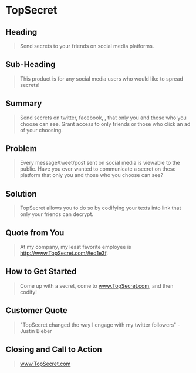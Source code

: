 # TopSecret #

<!-- 
> This material was originally posted [here](http://www.quora.com/What-is-Amazons-approach-to-product-development-and-product-management). It is reproduced here for posterities sake.

There is an approach called "working backwards" that is widely used at Amazon. They work backwards from the customer, rather than starting with an idea for a product and trying to bolt customers onto it. While working backwards can be applied to any specific product decision, using this approach is especially important when developing new products or features.

For new initiatives a product manager typically starts by writing an internal press release announcing the finished product. The target audience for the press release is the new/updated product's customers, which can be retail customers or internal users of a tool or technology. Internal press releases are centered around the customer problem, how current solutions (internal or external) fail, and how the new product will blow away existing solutions.

If the benefits listed don't sound very interesting or exciting to customers, then perhaps they're not (and shouldn't be built). Instead, the product manager should keep iterating on the press release until they've come up with benefits that actually sound like benefits. Iterating on a press release is a lot less expensive than iterating on the product itself (and quicker!).

If the press release is more than a page and a half, it is probably too long. Keep it simple. 3-4 sentences for most paragraphs. Cut out the fat. Don't make it into a spec. You can accompany the press release with a FAQ that answers all of the other business or execution questions so the press release can stay focused on what the customer gets. My rule of thumb is that if the press release is hard to write, then the product is probably going to suck. Keep working at it until the outline for each paragraph flows. 

Oh, and I also like to write press-releases in what I call "Oprah-speak" for mainstream consumer products. Imagine you're sitting on Oprah's couch and have just explained the product to her, and then you listen as she explains it to her audience. That's "Oprah-speak", not "Geek-speak".

Once the project moves into development, the press release can be used as a touchstone; a guiding light. The product team can ask themselves, "Are we building what is in the press release?" If they find they're spending time building things that aren't in the press release (overbuilding), they need to ask themselves why. This keeps product development focused on achieving the customer benefits and not building extraneous stuff that takes longer to build, takes resources to maintain, and doesn't provide real customer benefit (at least not enough to warrant inclusion in the press release).
 -->
 
## Heading ##
  >  Send secrets to your friends on social media platforms.

## Sub-Heading ##
  >  This product is for any social media users who would like to spread secrets!

## Summary ##
  > Send secrets on twitter, facebook, <YOUR favorite social media>, that only you and those who you choose can see. Grant access to only friends or those who click an ad of your choosing.

## Problem ##
  > Every message/tweet/post sent on social media is viewable to the public. Have you ever wanted to communicate a secret on these platform that only you and those who you choose can see?

## Solution ##
  > TopSecret allows you to do so by codifying your texts into link that only your friends can decrypt.

## Quote from You ##
  > At my company, my least favorite employee is http://www.TopSecret.com/#ed1e3f.

## How to Get Started ##
  > Come up with a secret, come to www.TopSecret.com, and then codify!

## Customer Quote ##
  > "TopSecret changed the way I engage with my twitter followers" - Justin Bieber

## Closing and Call to Action ##
  > www.TopSecret.com
